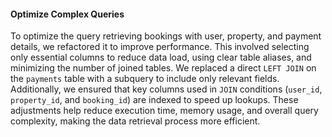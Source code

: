 #### Optimize Complex Queries

To optimize the query retrieving bookings with user, property, and payment details, we refactored it to improve performance. This involved selecting only essential columns to reduce data load, using clear table aliases, and minimizing the number of joined tables. We replaced a direct `LEFT JOIN` on the `payments` table with a subquery to include only relevant fields. Additionally, we ensured that key columns used in `JOIN` conditions (`user_id`, `property_id`, and `booking_id`) are indexed to speed up lookups. These adjustments help reduce execution time, memory usage, and overall query complexity, making the data retrieval process more efficient.
